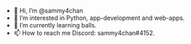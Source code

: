 - 👋 Hi, I’m @sammy4chan
- 👀 I’m interested in Python, app-development and web-apps.
- 🌱 I’m currently learning balls.
- 📫 How to reach me Discord: sammy4chan#4152.

<!---
sammy4chan/sammy4chan is a ✨ special ✨ repository because its `README.md` (this file) appears on your GitHub profile.
You can click the Preview link to take a look at your changes.
--->
